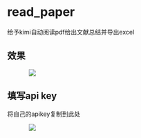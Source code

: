 # read_paper

给予kimi自动阅读pdf给出文献总结并导出excel

## 效果

<div style="width: 80%; margin: auto">
 <img src="https://test-123456-md-images.oss-cn-beijing.aliyuncs.com/vscode/20250217191017.png">
</div>

## 填写api key

将自己的apikey复制到此处

<div style="width: 80%; margin: auto">
 <img src="https://test-123456-md-images.oss-cn-beijing.aliyuncs.com/vscode/20250217191116.png">
</div>